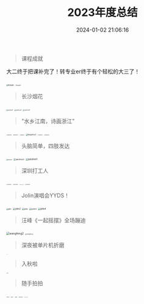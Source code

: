 ﻿---
title: 2023年度总结
date: 2024-01-02 21:06:16
tags:
categories: 
    - 总结
---
>课程成就

大二终于把课补完了！转专业er终于有个轻松的大三了！

<img src="https://s2.loli.net/2024/01/16/Wuecwqj9R1J84xt.png" alt="baogao" style="zoom:30%;" />

<img src="https://s2.loli.net/2024/01/17/9FSjpeBUlc4XIGu.png" alt="baogao2" style="zoom:20%;" />




>长沙烟花


<img src="https://s2.loli.net/2024/01/16/KjbTaCXd4rIR21k.jpg" alt="yanhua1" style="zoom:25%;" />

<img src="https://s2.loli.net/2024/01/16/bvqj7u5SNcEOLYl.jpg" alt="yanhua2" style="zoom:25%;" />

<img src="https://s2.loli.net/2024/01/16/QILtbWFmKXofikJ.jpg" alt="yanhua3" style="zoom:25%;" />

>"水乡江南，诗画浙江"

<img src="https://s2.loli.net/2024/01/18/gocRy9qxWh86VGO.jpg" alt="hangzhou6" style="zoom:15%;" />


<img src="https://s2.loli.net/2024/01/18/qyzXGBfC1MHgZew.jpg" alt="hangzhou7" style="zoom:15%;" />

<img src="https://s2.loli.net/2024/01/17/kfCN8AoV5DXKh7Q.jpg" alt="hangzhou" style="zoom:15%;" />


<img src="https://s2.loli.net/2024/01/17/nvRFzS2Po95pDxe.jpg" alt="hangzhou2" style="zoom:30%;" />

<img src="https://s2.loli.net/2024/01/17/zo28JNCPhpEDjH9.jpg" alt="hangzhou1" style="zoom:15%;" />

<img src="https://s2.loli.net/2024/01/17/gQVm5lxqzC7Pyh2.jpg" alt="hangzhou3" style="zoom:15%;" />





>头脑简单，四肢发达

<img src="https://s2.loli.net/2024/01/18/gklirVNhYKIjfP1.png" alt="tiaowu" style="zoom:25%;" />

<img src="https://s2.loli.net/2024/01/17/eN8ZaoiUVdnrBkm.jpg" alt="jianshen2" style="zoom:35%;" />


<img src="https://s2.loli.net/2024/01/17/Qr9kNacKMWutG45.jpg" alt="jianshen1" style="zoom:40%;" />


>深圳打工人

<img src="https://s2.loli.net/2024/01/17/orHXjpiKZgbN3w2.jpg" alt="shenzhen3" style="zoom:15%;" />


<img src="https://s2.loli.net/2024/01/17/WIBPjYQX1GuA5Ny.jpg" alt="shenzhen4" style="zoom:15%;" />



<img src="https://s2.loli.net/2024/01/17/BVLNXbHQhl4FUgG.jpg" alt="shenzhen2" style="zoom:12%;" />

<img src="https://s2.loli.net/2024/01/17/jAmYQ7IwrDFuWHy.jpg" alt="shenzhen1" style="zoom:15%;" />



>Jolin演唱会YYDS！

<img src="https://s2.loli.net/2024/01/17/U7R4xdvTQhOoVts.jpg" alt="jolin" style="zoom:30%;" />

<img src="https://s2.loli.net/2024/01/18/JOc3LSefPovzkAj.png" alt="jolin2" style="zoom:40%;" />


<img src="https://s2.loli.net/2024/01/18/W5tGV39yJDnOAHX.png" alt="jolin" style="zoom:35%;" />

<img src="https://s2.loli.net/2024/01/18/PsRrnTICDHfbMSE.png" alt="jolin3" style="zoom:37%;" />

<img src="https://s2.loli.net/2024/01/18/r8RNy2PKxEdcQbk.png" alt="jolin4" style="zoom:40%;" />

>汪峰《一起摇摆》全场蹦迪

<img src="https://s2.loli.net/2024/01/17/1DzVuAgwm2eqbcl.jpg" alt="wangfeng2" style="zoom:50%;" />

<img src="https://s2.loli.net/2024/01/17/4IafXVWpN96vCsT.jpg" alt="wangfeng" style="zoom:25%;" />

>深夜被单片机折磨

<img src="https://s2.loli.net/2024/01/16/3tgIu8OWNMFVjGP.jpg" alt="stm" style="zoom:7%;" />

>入秋啦

<img src="https://s2.loli.net/2024/01/16/DglHuUBs4MCyGq2.jpg" alt="qiu" style="zoom:15%;" />

>随手拍拍

<img src="https://s2.loli.net/2024/01/16/svFHpOEyigRZIdN.jpg" alt="pai12" style="zoom:15%;" />

<img src="https://s2.loli.net/2024/01/16/lBpdLkG1tug3nNQ.jpg" alt="pai1" style="zoom:15%;" />

<img src="https://s2.loli.net/2024/01/16/CTJawb59ZgHfkBF.jpg" alt="pai3" style="zoom:15%;" />

<img src="https://s2.loli.net/2024/01/17/mFXBvzaDC5r3tkO.jpg" alt="suishou1" style="zoom:15%;" />

<img src="https://s2.loli.net/2024/01/17/fjhwOU2XREPyTkb.jpg" alt="suishou2" style="zoom:12%;" />









